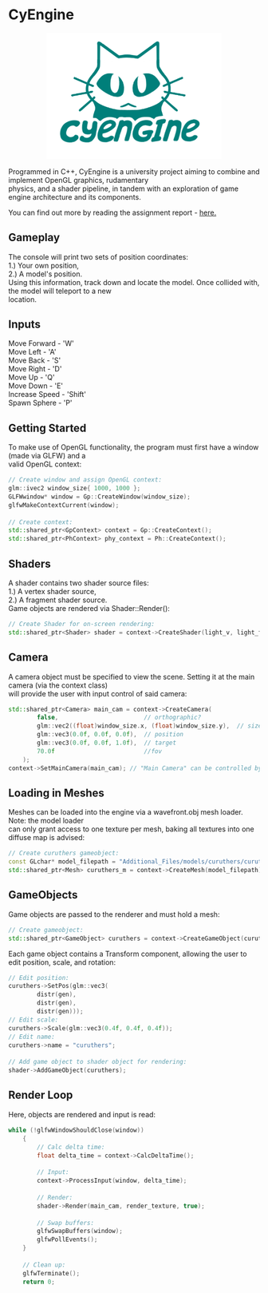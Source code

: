 # CyEngine

<p align="center">
<img src="/Additional_Files/images/github/logoname.png" width=350>
</p>

Programmed in C++, CyEngine is a university project aiming to combine and implement OpenGL graphics, rudamentary </br>
physics, and a shader pipeline, in tandem with an exploration of game engine architecture and its components.</br>

You can find out more by reading the assignment report - [here.](https://drive.google.com/file/d/1DyAeilZvoHSlmYx-dCd69AUH2iZKmdeB/view?usp=sharing) </br>
## Gameplay

The console will print two sets of position coordinates: </br>
  1.) Your own position,</br> 
  2.) A model's position.</br>
Using this information, track down and locate the model. Once collided with, the model will teleport to a new </br>
location.

## Inputs

Move Forward - 'W' \
Move Left - 'A' \
Move Back - 'S' \
Move Right - 'D' \
Move Up - 'Q' \
Move Down - 'E' \
Increase Speed - 'Shift' \
Spawn Sphere - 'P'

## Getting Started

To make use of OpenGL functionality, the program must first have a window (made via GLFW) and a \
 valid OpenGL context:

```cpp
// Create window and assign OpenGL context:
glm::ivec2 window_size{ 1000, 1000 };
GLFWwindow* window = Gp::CreateWindow(window_size);
glfwMakeContextCurrent(window);

// Create context:
std::shared_ptr<GpContext> context = Gp::CreateContext();
std::shared_ptr<PhContext> phy_context = Ph::CreateContext();
```
## Shaders

A shader contains two shader source files: </br>
  1.) A vertex shader source, </br>
  2.) A fragment shader source. \
Game objects are rendered via Shader::Render():

```cpp
// Create Shader for on-screen rendering:
std::shared_ptr<Shader> shader = context->CreateShader(light_v, light_f);
```

## Camera

A camera object must be specified to view the scene. Setting it at the main camera (via the context class)\
will provide the user with input control of said camera:

```cpp
std::shared_ptr<Camera> main_cam = context->CreateCamera(
        false,                        // orthographic?
        glm::vec2((float)window_size.x, (float)window_size.y),  // size of frustum
        glm::vec3(0.0f, 0.0f, 0.0f),  // position
        glm::vec3(0.0f, 0.0f, 1.0f),  // target
        70.0f                         //fov
    );
context->SetMainCamera(main_cam); // "Main Camera" can be controlled by the user
```

## Loading in Meshes

Meshes can be loaded into the engine via a wavefront.obj mesh loader. Note: the model loader\
can only grant access to one texture per mesh, baking all textures into one diffuse map is advised:

```cpp
// Create curuthers gameobject:
const GLchar* model_filepath = "Additional_Files/models/curuthers/curuthers.obj";
std::shared_ptr<Mesh> curuthers_m = context->CreateMesh(model_filepath);
```

## GameObjects

Game objects are passed to the renderer and must hold a mesh: 

```cpp
// Create gameobject:
std::shared_ptr<GameObject> curuthers = context->CreateGameObject(curuthers_m);
```

Each game object contains a Transform component, allowing the user to edit position, scale, and rotation:

```cpp
// Edit position:
curuthers->SetPos(glm::vec3(
        distr(gen),
        distr(gen),
        distr(gen)));
// Edit scale:
curuthers->Scale(glm::vec3(0.4f, 0.4f, 0.4f));
// Edit name:
curuthers->name = "curuthers";

// Add game object to shader object for rendering:
shader->AddGameObject(curuthers);
```

## Render Loop

Here, objects are rendered and input is read:

```cpp
while (!glfwWindowShouldClose(window))
    {
        // Calc delta time:
        float delta_time = context->CalcDeltaTime();
            
        // Input:
        context->ProcessInput(window, delta_time);

        // Render:
        shader->Render(main_cam, render_texture, true);
    
        // Swap buffers:
        glfwSwapBuffers(window);
        glfwPollEvents();
    }

    // Clean up:
    glfwTerminate();
    return 0;
```

